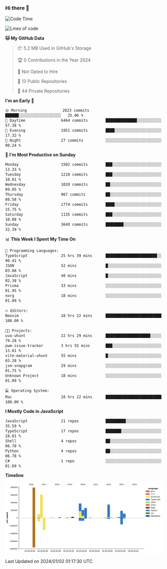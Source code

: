 ### Hi there 👋

<!--
**Clumsy-Coder/Clumsy-Coder** is a ✨ _special_ ✨ repository because its `README.md` (this file) appears on your GitHub profile.

Here are some ideas to get you started:

- 🔭 I’m currently working on ...
- 🌱 I’m currently learning ...
- 👯 I’m looking to collaborate on ...
- 🤔 I’m looking for help with ...
- 💬 Ask me about ...
- 📫 How to reach me: ...
- 😄 Pronouns: ...
- ⚡ Fun fact: ...
-->

<!-- anmol098/waka-readme-stats -->
<!--START_SECTION:waka-->
![Code Time](http://img.shields.io/badge/Code%20Time-565%20hrs%2047%20mins-blue)

![Lines of code](https://img.shields.io/badge/From%20Hello%20World%20I%27ve%20Written-3.1%20million%20lines%20of%20code-blue)

**🐱 My GitHub Data** 

> 📦 5.2 MB Used in GitHub's Storage 
 > 
> 🏆 0 Contributions in the Year 2024
 > 
> 🚫 Not Opted to Hire
 > 
> 📜 13 Public Repositories 
 > 
> 🔑 44 Private Repositories 
 > 
**I'm an Early 🐤** 

```text
🌞 Morning                2823 commits        ██████░░░░░░░░░░░░░░░░░░░   25.06 % 
🌆 Daytime                6464 commits        ██████████████░░░░░░░░░░░   57.38 % 
🌃 Evening                1951 commits        ████░░░░░░░░░░░░░░░░░░░░░   17.32 % 
🌙 Night                  27 commits          ░░░░░░░░░░░░░░░░░░░░░░░░░   00.24 % 
```
📅 **I'm Most Productive on Sunday** 

```text
Monday                   1502 commits        ███░░░░░░░░░░░░░░░░░░░░░░   13.33 % 
Tuesday                  1218 commits        ███░░░░░░░░░░░░░░░░░░░░░░   10.81 % 
Wednesday                1020 commits        ██░░░░░░░░░░░░░░░░░░░░░░░   09.05 % 
Thursday                 967 commits         ██░░░░░░░░░░░░░░░░░░░░░░░   08.58 % 
Friday                   1774 commits        ████░░░░░░░░░░░░░░░░░░░░░   15.75 % 
Saturday                 1135 commits        ███░░░░░░░░░░░░░░░░░░░░░░   10.08 % 
Sunday                   3649 commits        ████████░░░░░░░░░░░░░░░░░   32.39 % 
```


📊 **This Week I Spent My Time On** 

```text
💬 Programming Languages: 
TypeScript               25 hrs 39 mins      ███████████████████████░░   90.41 % 
JSON                     52 mins             █░░░░░░░░░░░░░░░░░░░░░░░░   03.08 % 
JavaScript               40 mins             █░░░░░░░░░░░░░░░░░░░░░░░░   02.38 % 
Prisma                   33 mins             ░░░░░░░░░░░░░░░░░░░░░░░░░   01.95 % 
norg                     18 mins             ░░░░░░░░░░░░░░░░░░░░░░░░░   01.09 % 

🔥 Editors: 
Neovim                   28 hrs 22 mins      █████████████████████████   100.00 % 

🐱‍💻 Projects: 
uva-uhunt                22 hrs 29 mins      ████████████████████░░░░░   79.28 % 
pwm-issue-tracker        3 hrs 55 mins       ███░░░░░░░░░░░░░░░░░░░░░░   13.81 % 
vite-material-uhunt      55 mins             █░░░░░░░░░░░░░░░░░░░░░░░░   03.28 % 
jsm-snapgram             29 mins             ░░░░░░░░░░░░░░░░░░░░░░░░░   01.75 % 
Unknown Project          18 mins             ░░░░░░░░░░░░░░░░░░░░░░░░░   01.09 % 

💻 Operating System: 
Mac                      28 hrs 22 mins      █████████████████████████   100.00 % 
```

**I Mostly Code in JavaScript** 

```text
JavaScript               21 repos            █████████░░░░░░░░░░░░░░░░   35.59 % 
TypeScript               17 repos            ███████░░░░░░░░░░░░░░░░░░   28.81 % 
Shell                    4 repos             ██░░░░░░░░░░░░░░░░░░░░░░░   06.78 % 
Python                   4 repos             ██░░░░░░░░░░░░░░░░░░░░░░░   06.78 % 
C#                       1 repo              ░░░░░░░░░░░░░░░░░░░░░░░░░   01.69 % 
```



**Timeline**

![Lines of Code chart](https://raw.githubusercontent.com/Clumsy-Coder/Clumsy-Coder/main/assets/bar_graph.png)


 Last Updated on 2024/01/02 01:17:30 UTC
<!--END_SECTION:waka-->
